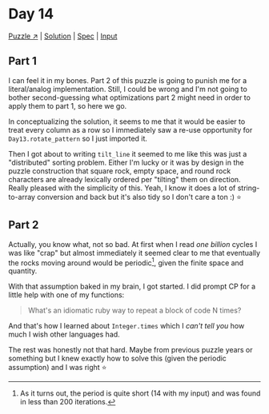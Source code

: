 # Day 14

[Puzzle ↗️](https://adventofcode.com/2023/day/14) |
[Solution](../lib/day14.rb) |
[Spec](../spec/day14_spec.rb) |
[Input](../input/day14.txt)

## Part 1

I can feel it in my bones. Part 2 of this puzzle is going to punish me for a literal/analog implementation. Still, I
could be wrong and I'm not going to bother second-guessing what optimizations part 2 might need in order to apply them
to part 1, so here we go.

In conceptualizing the solution, it seems to me that it would be easier to treat every column as a row so I immediately
saw a re-use opportunity for `Day13.rotate_pattern` so I just imported it.

Then I got about to writing `tilt_line` it seemed to me like this was just a "distributed" sorting problem. Either I'm
lucky or it was by design in the puzzle construction that square rock, empty space, and round rock characters are
already lexically ordered per "tilting" them on direction. Really pleased with the simplicity of this. Yeah, I know it
does a lot of string-to-array conversion and back but it's also tidy so I don't care a ton :) ⭐

## Part 2

Actually, you know what, not so bad. At first when I read _one billion_ cycles I was like "crap" but almost immediately
it seemed clear to me that eventually the rocks moving around would be periodic[^periodic], given the finite space and
quantity.

With that assumption baked in my brain, I got started. I did prompt CP for a little help with one of my functions:

> What's an idiomatic ruby way to repeat a block of code N times?

And that's how I learned about `Integer.times` which I _can't tell you_ how much I wish other languages had.

The rest was honestly not that hard. Maybe from previous puzzle years or something but I knew exactly how to solve this
(given the periodic assumption) and I was right ⭐

[^periodic]:
    As it turns out, the period is quite short (14 with my input) and was found in less than 200 iterations.